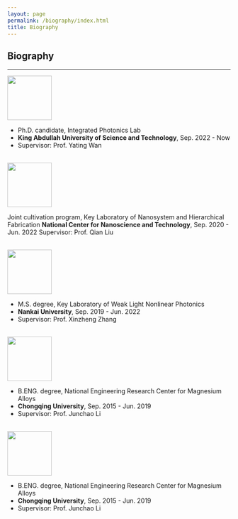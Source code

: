 ```yaml
---
layout: page
permalink: /biography/index.html
title: Biography
---
```


## Biography

---
<img src="https://albert-canite.github.io/images/KAUST.png" class="floatpic_l" width="100" height="100">

* Ph.D. candidate, Integrated Photonics Lab
* **King Abdullah University of Science and Technology**, Sep. 2022 - Now
* Supervisor: Prof. Yating Wan
  
<br>

<img src="https://albert-canite.github.io/images/KAUST.png" class="floatpic_l" width="100" height="100">

Joint cultivation program, Key Laboratory of Nanosystem and Hierarchical Fabrication
**National Center for Nanoscience and Technology**, Sep. 2020 - Jun. 2022
Supervisor: Prof. Qian Liu

<br>

<img src="https://albert-canite.github.io/images/KAUST.png" class="floatpic_l" width="100" height="100">

* M.S. degree, Key Laboratory of Weak Light Nonlinear Photonics
* **Nankai University**, Sep. 2019 - Jun. 2022
* Supervisor: Prof. Xinzheng Zhang

<br>

<img src="https://albert-canite.github.io/images/KAUST.png" class="floatpic_l" width="100" height="100">

* B.ENG. degree, National Engineering Research Center for Magnesium Alloys
* **Chongqing University**, Sep. 2015 - Jun. 2019
* Supervisor: Prof. Junchao Li

<br>

<img src="https://albert-canite.github.io/images/KAUST.png" class="floatpic_l" width="100" height="100">

* B.ENG. degree, National Engineering Research Center for Magnesium Alloys
* **Chongqing University**, Sep. 2015 - Jun. 2019
* Supervisor: Prof. Junchao Li

<br>